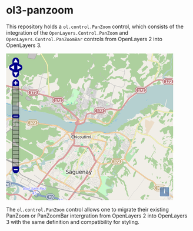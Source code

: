 # ol3-panzoom

This repository holds a `ol.control.PanZoom` control, which consists of the
integration of the `OpenLayers.Control.PanZoom` and
`OpenLayers.Control.PanZoomBar` controls from OpenLayers 2 into OpenLayers 3.

![Sample](./examples/resources/sample.png)

The `ol.control.PanZoom` control allows one to migrate their existing PanZoom
or PanZoomBar intergration from OpenLayers 2 into OpenLayers 3 with the same
definition and compatibility for styling.